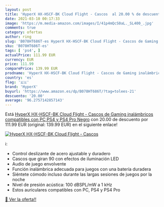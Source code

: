 ```yaml
---
layout: post
title: 'HyperX HX-HSCF-BK Cloud Flight - Cascos  al 20.00 % de descuento'
date: 2021-03-10 00:17:33
image: 'https://m.media-amazon.com/images/I/41p4mQcS0aL._SL400_.jpg'
comments: true
category: ofertas
author: ring
slug: 'B078HT686T-es HyperX HX-HSCF-BK Cloud Flight - Cascos de Gaming...'
sku: 'B078HT686T-es'
tags: [ 'ps4', ]
actualPrice: 111.99 EUR
currency: EUR
price: 111.99
comparePrice: 139.99 EUR
prodname: 'HyperX HX-HSCF-BK Cloud Flight - Cascos de Gaming inalámbricos compatibles con PC  PS4 y PS4 Pro  Negro'
country: 'es'
flag: '🇪🇸'
brand: 'HyperX'
buyurl: 'https://www.amazon.es/dp/B078HT686T/?tag=tolees-21'
descuento: '20.00'
average: '96.2757142857143'
---
```


Está [HyperX HX-HSCF-BK Cloud Flight - Cascos de Gaming inalámbricos compatibles con PC  PS4 y PS4 Pro  Negro](https://www.amazon.es/dp/B078HT686T/?tag=tolees-21) con 20.00 de descuento por 111.99 EUR (original: 139.99 EUR) en el siguiente enlace!

[![HyperX HX-HSCF-BK Cloud Flight - Cascos ](https://m.media-amazon.com/images/I/41p4mQcS0aL._SL400_.jpg)](https://www.amazon.es/dp/B078HT686T/?tag=tolees-21)

ℹ️:

- Control deslizante de acero ajustable y duradero
- Cascos que giran 90 con efectos de iluminación LED
- Audio de juego envolvente
- Función inalámbrica adecuada para juegos con una batería duradera
- Siéntete cómodo incluso durante las largas sesiones de juegos por la noche
- Nivel de presión acústica: 100 dBSPL/mW a 1 kHz
- Estos auriculares compatibles con PC, PS4 y PS4 Pro

[🛒 Ver la oferta!!](https://www.amazon.es/dp/B078HT686T/?tag=tolees-21)
